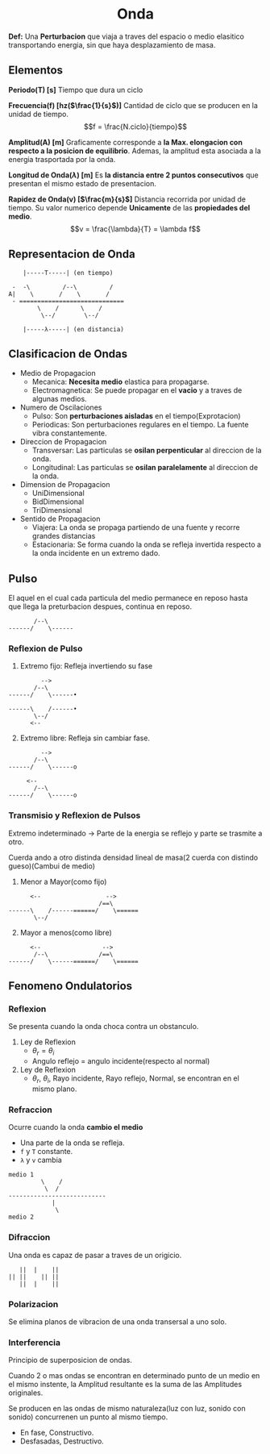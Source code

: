 <h1 align=center>Onda</h1>

**Def:**
Una **Perturbacion** que viaja a traves del espacio o medio elasitico transportando energia, sin que haya desplazamiento de masa.

## Elementos

**Periodo(T) [s]**
Tiempo que dura un ciclo

**Frecuencia(f) [hz($\frac{1}{s}$)]**
Cantidad de ciclo que se producen en la unidad de tiempo.
$$f = \frac{N.ciclo}{tiempo}$$

**Amplitud(A) [m]**
Graficamente corresponde a **la Max. elongacion con respecto a la posicion de equilibrio**. Ademas, la amplitud esta asociada a la energia trasportada por la onda.

**Longitud de Onda($\lambda$) [m]**
Es **la distancia entre 2 puntos consecutivos** que presentan el mismo estado de presentacion.

**Rapidez de Onda(v) [$\frac{m}{s}$]**
Distancia recorrida por unidad de tiempo. Su valor numerico depende **Unicamente** de las **propiedades del medio**.
$$v = \frac{\lambda}{T} = \lambda f$$

## Representacion de Onda

```
    |-----T-----| (en tiempo)

 -  -\         /--\         /
A|    \       /    \       /
 - =============================
        \    /      \    /
         \--/        \--/

    |-----λ-----| (en distancia)
```

## Clasificacion de Ondas

- Medio de Propagacion
  - Mecanica: **Necesita medio** elastica para propagarse.
  - Electromagnetica: Se puede propagar en el **vacio** y a traves de algunas medios.
- Numero de Oscilaciones
  - Pulso: Son **perturbaciones aisladas** en el tiempo(Exprotacion)
  - Periodicas: Son perturbaciones regulares en el tiempo. La fuente vibra constantemente.
- Direccion de Propagacion
  - Transversar: Las particulas se **osilan perpenticular** al direccion de la onda.
  - Longitudinal: Las particulas se **osilan paralelamente** al direccion de la onda.
- Dimension de Propagacion
  - UniDimensional
  - BidDimensional
  - TriDimensional
- Sentido de Propagacion
  - Viajera: La onda se propaga partiendo de una fuente y recorre grandes distancias
  - Estacionaria: Se forma cuando la onda se refleja invertida respecto a la onda incidente en un extremo dado.

## Pulso

El aquel en el cual cada particula del medio permanece en reposo hasta que llega la preturbacion despues, continua en reposo.

```
       /--\
------/    \------
```

### Reflexion de Pulso

1. Extremo fijo: Refleja invertiendo su fase
```
         -->
       /--\
------/    \------•

------\    /------•
       \--/
      <--
```

2. Extremo libre: Refleja sin cambiar fase.
```
         -->
       /--\
------/    \------o

     <--
       /--\
------/    \------o
```

### Transmisio y Reflexion de Pulsos

Extremo indeterminado -> Parte de la energia se reflejo y parte se trasmite a otro.

Cuerda ando a otro distinda densidad lineal de masa(2 cuerda con distindo gueso)(Cambui de medio)

1. Menor a Mayor(como fijo)
```
      <--                  -->
                         /==\
------\    /------======/    \======
       \--/
```

2. Mayor a menos(como libre)
```
      <--                 -->
       /--\              /==\
------/    \------======/    \======
```

## Fenomeno Ondulatorios

### Reflexion

Se presenta cuando la onda choca contra un obstanculo.

1. Ley de Reflexion
   - $\theta_r = \theta_i$
   - Angulo reflejo = angulo incidente(respecto al normal)
2. Ley de Reflexion
   - $\theta_r,\ \theta_i$, Rayo incidente, Rayo reflejo, Normal, se encontran en el mismo plano.

### Refraccion
Ocurre cuando la onda **cambio el medio**
- Una parte de la onda se refleja.
- `f` y `T` constante.
- `λ` y `v` cambia

```
medio 1
         \    /
          \  /
---------------------------
            |
             \
medio 2
```

### Difraccion
Una onda es capaz de pasar a traves de un origicio.
```
   ||  |    ||
|| ||    || ||
   ||  |    ||
```

### Polarizacion
Se elimina planos de vibracion de una onda transersal a uno solo.

### Interferencia

Principio de superposicion de ondas.

Cuando 2 o mas ondas se encontran en determinado punto de un medio en el mismo instente, la Amplitud resultante es la suma de las Amplitudes originales.

Se producen en las ondas de mismo naturaleza(luz con luz, sonido con sonido) concurrenen un punto al mismo tiempo.

- En fase, Constructivo.
- Desfasadas, Destructivo.
